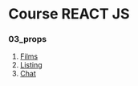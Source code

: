 # Course REACT JS

### 03_props

1. [Films](./src/components/Films/)
2. [Listing](./src/components/Listing/)
3. [Chat](./src/components/Chat/)
